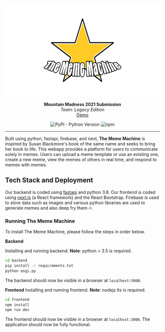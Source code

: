 <p align="center">
  <img src="https://raw.githubusercontent.com/asim-shrestha/mountain-madness-2021/master/frontend/public/hero.png" alt="The Meme Machine" height="300" />
</p>
<p align="center">
  <strong>Mountain Madness 2021 Submission</strong></br>
  <em>Team: Legacy Edition</em></br>
  <a href="https://mountain-madness-2021.vercel.app/" target="_blaank">Demo</a>
</p>
<p align="center">
<img alt="PyPI - Python Version" src="https://img.shields.io/pypi/pyversions/fastapi" />
<img alt="npm" src="https://img.shields.io/npm/v/npm" />
</p>

---
Built using python, fastapi, firebase, and next,  **The Meme Machine** is inspired by Susan Blackmore's book of the same name and seeks to bring her book to life. This webapp provides a platform for users to communicate solely in memes. Users can upload a meme template or use an existing one, create a new meme, view the memes of others in real time, and respond to memes with memes.

## Tech Stack and Deployment
Our backend is coded using [fastapi](https://fastapi.tiangolo.com/) and python 3.8. Our frontend is coded 
using [next.js](https://nextjs.org) (a React framework) and the React Bootstrap. Firebase is used to store data such as images and various python libraries are used to generate memes and also deep fry them 🔥.

### Running The Meme Machine
To install The Meme Machine, please follow the steps in order below.

**Backend**

Installing and running backend.  **Note**: python > 3.5 is required. 
```bash 
cd backend
pip install -r requirements.txt
python asgi.py
```
The backend should now be visible in a browser at `localhost:5000`.

**Frontend**
Installing and running frontend.  **Note**: nodejs lts is required.
```bash
cd frontend
npm install
npm run dev
```
The frontend should now be visible in a browser at `localhost:3000`.  The application should now be fully functional.

